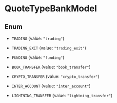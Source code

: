 

# QuoteTypeBankModel

## Enum


* `TRADING` (value: `"trading"`)

* `TRADING_EXIT` (value: `"trading_exit"`)

* `FUNDING` (value: `"funding"`)

* `BOOK_TRANSFER` (value: `"book_transfer"`)

* `CRYPTO_TRANSFER` (value: `"crypto_transfer"`)

* `INTER_ACCOUNT` (value: `"inter_account"`)

* `LIGHTNING_TRANSFER` (value: `"lightning_transfer"`)




